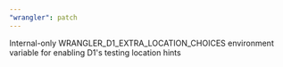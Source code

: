 ```yaml
---
"wrangler": patch
---
```


Internal-only WRANGLER_D1_EXTRA_LOCATION_CHOICES environment variable for enabling D1's testing location hints
